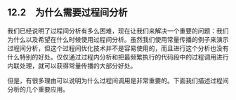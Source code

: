 ## 12.2　为什么需要过程间分析

我们已经说明了过程间分析有多么困难，现在让我们来解决一个重要的问题：我们为什么以及希望在什么时候使用过程间分析。虽然我们使用常量传播的例子来演示过程间分析，但这个过程间优化技术并不是容易使用的，而且进行这个分析也没有什么特别的好处。仅仅通过过程内分析和把最频繁执行的代码段中的过程调用进行内联处理，就可以获得常量传播的大部分好处。

但是，有很多理由可以说明为什么过程间调用是非常重要的。下面我们描述过程间分析的几个重要应用。